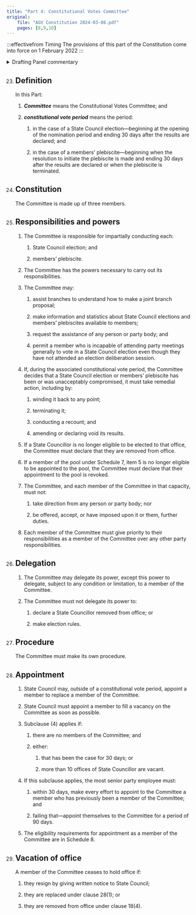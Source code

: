```yaml
---
title: "Part 4: Constitutional Votes Committee"
original:
    file: "AGV Constitution 2024-03-06.pdf"
    pages: [8,9,10]
---
```


:::effectivefrom Timing
The provisions of this part of the Constitution come into force
on 1 February 2022
:::

<details>

<summary>Drafting Panel commentary</summary>

<u>At a glance</u>

A 3-member Constitutional Votes Committee is responsible for the votes required by
the Constitution, which are State Council elections and members’ plebiscites.

This Part sets out the Constitutional Votes Committee’s responsibilities and powers and
provides for appointment and vacation of office of members of the Constitutional Votes
Committee.

[Schedule 8](./schedule-08-eligibility-requirements.md) sets out eligibility requirements for members of the Constitutional Votes
Committee.

<u>Summary and Explanation</u>

Part 4 creates the Constitutional Votes Committee (**Committee**). The general functions
of the 3-member Committee are to act like a returning officer for State Council elections
and for the process leading to and including members’ plebiscites. It is separate from
the State Council and responsible for establishing and enforcing rules and procedures
about the conduct of elections and votes under the Constitution. The independence of
the Committee is underlined by the fact that it is the only body whose decisions
override those of State Council (clause 18(5)).

The Committee is not a general-purpose returning officer for other elections or
preselections; it can only do the tasks given to it by the Constitution.

The procedures for the Committee and for what happens if the Committee has a
vacancy are set out in part 4. The eligibility requirements are set out in [Schedule 8](./schedule-08-eligibility-requirements.md).

</details>

23. ## Definition

    In this Part:

    1.  ***Committee*** means the Constitutional Votes Committee; and

    2.  ***constitutional vote period*** means the period:

        <subclause-letters>

        1.  in the case of a State Council election—beginning at the opening
            of the nomination period and ending 30 days after the results
            are declared; and

        2.  in the case of a members’ plebiscite—beginning when the
            resolution to initiate the plebiscite is made and ending 30 days
            after the results are declared or when the plebiscite is
            terminated.

        </subclause-letters>


24. ## Constitution

    The Committee is made up of three members.

25. ## Responsibilities and powers

    1.  The Committee is responsible for impartially conducting each:

        <subclause-letters>

        1.  State Council election; and

        2.  members’ plebiscite.

        </subclause-letters>

    2.  The Committee has the powers necessary to carry out its
        responsibilities.

    3.  The Committee may:

        <subclause-letters>

        1.  assist branches to understand how to make a joint branch
            proposal;

        2.  make information and statistics about State Council
            elections and members’ plebiscites available to members;

        3.  request the assistance of any person or party body; and

        4.  permit a member who is incapable of attending party meetings
            generally to vote in a State Council election even though
            they have not attended an election deliberation session.

        </subclause-letters>

    4.  If, during the associated constitutional vote period, the
        Committee decides that a State Council election or members’
        plebiscite has been or was unacceptably compromised, it must
        take remedial action, including by:

        <subclause-letters>

        1.  winding it back to any point;

        2.  terminating it;

        3.  conducting a recount; and

        4.  amending or declaring void its results.

        </subclause-letters>

    5.  If a State Councillor is no longer eligible to be elected to
        that office, the Committee must declare that they are removed
        from office.

    6.  If a member of the pool under Schedule 7, item 5 is no longer eligible to be appointed to the pool, the Committee must declare that their appointment to the pool is revoked.

    7.  The Committee, and each member of the Committee in that
        capacity, must not:

        <subclause-letters>

        1.  take direction from any person or party body; nor

        2.  be offered, accept, or have imposed upon it or them, further
            duties.

        </subclause-letters>

    8.  Each member of the Committee must give priority to their
        responsibilities as a member of the Committee over any other
        party responsibilities.

26. ## Delegation

    1.  The Committee may delegate its power, except this power to
        delegate, subject to any condition or limitation, to a member of
        the Committee.

    2.  The Committee must not delegate its power to:

        <subclause-letters>

        1.  declare a State Councillor removed from office; or

        2.  make election rules.

        </subclause-letters>

27. ## Procedure

    The Committee must make its own procedure.

28. ## Appointment

    1.  State Council may, outside of a constitutional vote period,
        appoint a member to replace a member of the Committee.

    2.  State Council must appoint a member to fill a vacancy on the
        Committee as soon as possible.

    3.  Subclause (4) applies if:

        <subclause-letters>

        1.  there are no members of the Committee; and

        2.  either:

            1.  that has been the case for 30 days; or

            2.  more than 10 offices of State Councillor are vacant.

        </subclause-letters>

    4.  If this subclause applies, the most senior party employee must:

        <subclause-letters>

        1.  within 30 days, make every effort to appoint to the
            Committee a member who has previously been a member of the
            Committee; and

        2.  failing that—appoint themselves to the Committee for a
            period of 90 days.

        </subclause-letters>

    5.  The eligibility requirements for appointment as a member of the
        Committee are in Schedule 8.

29. ## Vacation of office

    A member of the Committee ceases to hold office if:

    1.  they resign by giving written notice to State Council;

    2.  they are replaced under clause 28(1); or

    3.  they are removed from office under clause 18(4).



